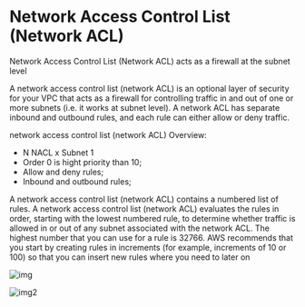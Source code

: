 # Network Access Control List (Network ACL)

Network Access Control List (Network ACL) acts as a firewall at the subnet level

A network access control list (network ACL) is an optional layer of security for your VPC that acts as a firewall for controlling traffic in and out of one or more subnets (i.e. it works at subnet level). A network ACL has separate inbound and outbound rules, and each rule can either allow or deny traffic.

network access control list (network ACL) Overview:

- N NACL x Subnet 1
- Order 0 is hight priority than 10;
- Allow and deny rules;
- Inbound and outbound rules;

A network access control list (network ACL) contains a numbered list of rules. A network access control list (network ACL) evaluates the rules in order, starting with the lowest numbered rule, to determine whether traffic is allowed in or out of any subnet associated with the network ACL. The highest number that you can use for a rule is 32766. AWS recommends that you start by creating rules in increments (for example, increments of 10 or 100) so that you can insert new rules where you need to later on

![img](https://assets-pt.media.datacumulus.com/aws-clf-pt/assets/pt1-q42-i2.jpg)

![img2](https://assets-pt.media.datacumulus.com/aws-clf-pt/assets/pt2-q52-i2.jpg)
